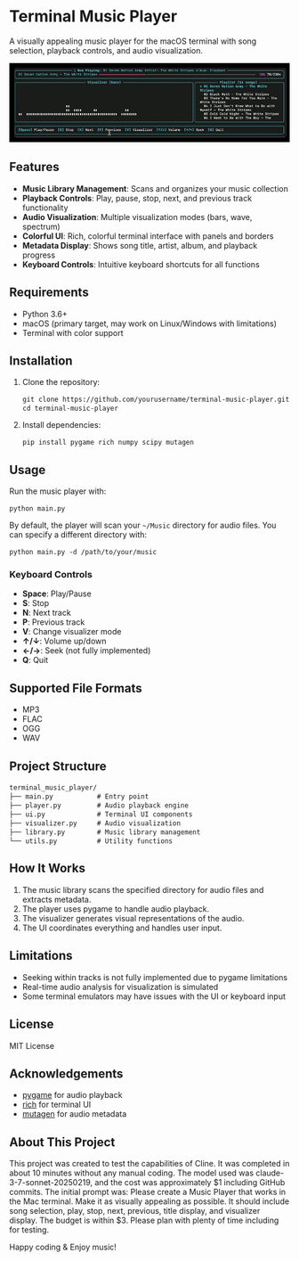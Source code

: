 # Terminal Music Player

A visually appealing music player for the macOS terminal with song selection, playback controls, and audio visualization.

<!-- The GIF demo is available in the repository -->
![Terminal Music Player Demo](terminal-music-player.gif)

## Features

- **Music Library Management**: Scans and organizes your music collection
- **Playback Controls**: Play, pause, stop, next, and previous track functionality
- **Audio Visualization**: Multiple visualization modes (bars, wave, spectrum)
- **Colorful UI**: Rich, colorful terminal interface with panels and borders
- **Metadata Display**: Shows song title, artist, album, and playback progress
- **Keyboard Controls**: Intuitive keyboard shortcuts for all functions

## Requirements

- Python 3.6+
- macOS (primary target, may work on Linux/Windows with limitations)
- Terminal with color support

## Installation

1. Clone the repository:
   ```
   git clone https://github.com/yourusername/terminal-music-player.git
   cd terminal-music-player
   ```

2. Install dependencies:
   ```
   pip install pygame rich numpy scipy mutagen
   ```

## Usage

Run the music player with:

```
python main.py
```

By default, the player will scan your `~/Music` directory for audio files. You can specify a different directory with:

```
python main.py -d /path/to/your/music
```

### Keyboard Controls

- **Space**: Play/Pause
- **S**: Stop
- **N**: Next track
- **P**: Previous track
- **V**: Change visualizer mode
- **↑/↓**: Volume up/down
- **←/→**: Seek (not fully implemented)
- **Q**: Quit

## Supported File Formats

- MP3
- FLAC
- OGG
- WAV

## Project Structure

```
terminal_music_player/
├── main.py           # Entry point
├── player.py         # Audio playback engine
├── ui.py             # Terminal UI components
├── visualizer.py     # Audio visualization
├── library.py        # Music library management
└── utils.py          # Utility functions
```

## How It Works

1. The music library scans the specified directory for audio files and extracts metadata.
2. The player uses pygame to handle audio playback.
3. The visualizer generates visual representations of the audio.
4. The UI coordinates everything and handles user input.

## Limitations

- Seeking within tracks is not fully implemented due to pygame limitations
- Real-time audio analysis for visualization is simulated
- Some terminal emulators may have issues with the UI or keyboard input

## License

MIT License

## Acknowledgements

- [pygame](https://www.pygame.org/) for audio playback
- [rich](https://github.com/Textualize/rich) for terminal UI
- [mutagen](https://mutagen.readthedocs.io/) for audio metadata

## About This Project

This project was created to test the capabilities of Cline. It was completed in about 10 minutes without any manual coding. The model used was claude-3-7-sonnet-20250219, and the cost was approximately $1 including GitHub commits. The initial prompt was:
Please create a Music Player that works in the Mac terminal. Make it as visually appealing as possible. It should include song selection, play, stop, next, previous, title display, and visualizer display. The budget is within $3. Please plan with plenty of time including for testing.

Happy coding & Enjoy music!
